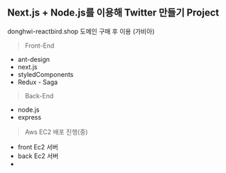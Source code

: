 ## Next.js + Node.js를 이용해 Twitter 만들기 Project

donghwi-reactbird.shop 도메인 구매 후 이용 (가비아)

> Front-End
- ant-design
- next.js
- styledComponents
- Redux - Saga

> Back-End
- node.js
- express

> Aws EC2 배포 진행(중)
- front Ec2 서버
- back Ec2 서버
- 
